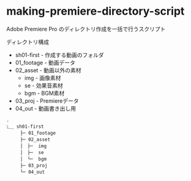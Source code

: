 # making-premiere-directory-script

Adobe Premiere Pro のディレクトリ作成を一括で行うスクリプト

ディレクトリ構成
- sh01-first - 作成する動画のフォルダ  
- 01_footage - 動画データ  
- 02_asset   - 動画以外の素材  
  - img       - 画像素材  
  - se        - 効果音素材  
  - bgm       - BGM素材  
- 03_proj    - Premiereデータ  
- 04_out     - 動画書き出し用  

```
.  
⎿＿ sh01-first  
　　　├─ 01_footage  
　　　├─ 02_asset  
　　　│　├─  img  
　　　│　├─  se  
　　　│　└─  bgm  
　　　├─ 03_proj  
　　　└─ 04_out
```
